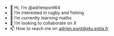 - 👋 Hi, I’m @adrienpont64
- 👀 I’m interested in rugby and fishing
- 🌱 I’m currently learning maths
- 💞️ I’m looking to collaborate on X
- 📫 How to reach me on adrien.pont@etu.estia.fr

<!---
adrienpont64/adrienpont64 is a ✨ special ✨ repository because its `README.md` (this file) appears on your GitHub profile.
You can click the Preview link to take a look at your changes.
--->
